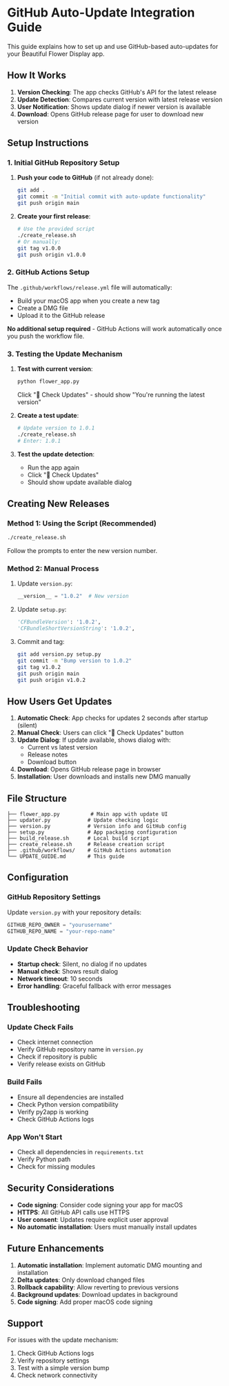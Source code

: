# GitHub Auto-Update Integration Guide

This guide explains how to set up and use GitHub-based auto-updates for your Beautiful Flower Display app.

## How It Works

1. **Version Checking**: The app checks GitHub's API for the latest release
2. **Update Detection**: Compares current version with latest release version
3. **User Notification**: Shows update dialog if newer version is available
4. **Download**: Opens GitHub release page for user to download new version

## Setup Instructions

### 1. Initial GitHub Repository Setup

1. **Push your code to GitHub** (if not already done):
   ```bash
   git add .
   git commit -m "Initial commit with auto-update functionality"
   git push origin main
   ```

2. **Create your first release**:
   ```bash
   # Use the provided script
   ./create_release.sh
   # Or manually:
   git tag v1.0.0
   git push origin v1.0.0
   ```

### 2. GitHub Actions Setup

The `.github/workflows/release.yml` file will automatically:
- Build your macOS app when you create a new tag
- Create a DMG file
- Upload it to the GitHub release

**No additional setup required** - GitHub Actions will work automatically once you push the workflow file.

### 3. Testing the Update Mechanism

1. **Test with current version**:
   ```bash
   python flower_app.py
   ```
   Click "🔄 Check Updates" - should show "You're running the latest version"

2. **Create a test update**:
   ```bash
   # Update version to 1.0.1
   ./create_release.sh
   # Enter: 1.0.1
   ```

3. **Test the update detection**:
   - Run the app again
   - Click "🔄 Check Updates"
   - Should show update available dialog

## Creating New Releases

### Method 1: Using the Script (Recommended)
```bash
./create_release.sh
```
Follow the prompts to enter the new version number.

### Method 2: Manual Process
1. Update `version.py`:
   ```python
   __version__ = "1.0.2"  # New version
   ```

2. Update `setup.py`:
   ```python
   'CFBundleVersion': '1.0.2',
   'CFBundleShortVersionString': '1.0.2',
   ```

3. Commit and tag:
   ```bash
   git add version.py setup.py
   git commit -m "Bump version to 1.0.2"
   git tag v1.0.2
   git push origin main
   git push origin v1.0.2
   ```

## How Users Get Updates

1. **Automatic Check**: App checks for updates 2 seconds after startup (silent)
2. **Manual Check**: Users can click "🔄 Check Updates" button
3. **Update Dialog**: If update available, shows dialog with:
   - Current vs latest version
   - Release notes
   - Download button
4. **Download**: Opens GitHub release page in browser
5. **Installation**: User downloads and installs new DMG manually

## File Structure

```
├── flower_app.py          # Main app with update UI
├── updater.py            # Update checking logic
├── version.py            # Version info and GitHub config
├── setup.py              # App packaging configuration
├── build_release.sh      # Local build script
├── create_release.sh     # Release creation script
├── .github/workflows/    # GitHub Actions automation
└── UPDATE_GUIDE.md       # This guide
```

## Configuration

### GitHub Repository Settings
Update `version.py` with your repository details:
```python
GITHUB_REPO_OWNER = "yourusername"
GITHUB_REPO_NAME = "your-repo-name"
```

### Update Check Behavior
- **Startup check**: Silent, no dialog if no updates
- **Manual check**: Shows result dialog
- **Network timeout**: 10 seconds
- **Error handling**: Graceful fallback with error messages

## Troubleshooting

### Update Check Fails
- Check internet connection
- Verify GitHub repository name in `version.py`
- Check if repository is public
- Verify release exists on GitHub

### Build Fails
- Ensure all dependencies are installed
- Check Python version compatibility
- Verify py2app is working
- Check GitHub Actions logs

### App Won't Start
- Check all dependencies in `requirements.txt`
- Verify Python path
- Check for missing modules

## Security Considerations

- **Code signing**: Consider code signing your app for macOS
- **HTTPS**: All GitHub API calls use HTTPS
- **User consent**: Updates require explicit user approval
- **No automatic installation**: Users must manually install updates

## Future Enhancements

1. **Automatic installation**: Implement automatic DMG mounting and installation
2. **Delta updates**: Only download changed files
3. **Rollback capability**: Allow reverting to previous versions
4. **Background updates**: Download updates in background
5. **Code signing**: Add proper macOS code signing

## Support

For issues with the update mechanism:
1. Check GitHub Actions logs
2. Verify repository settings
3. Test with a simple version bump
4. Check network connectivity
